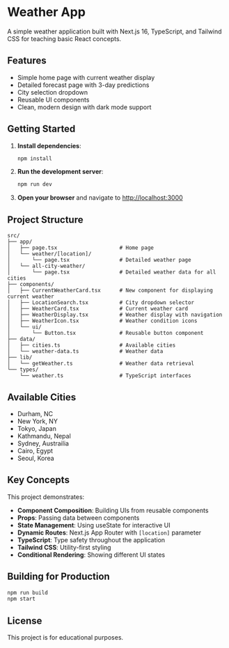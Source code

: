 # Weather App

A simple weather application built with Next.js 16, TypeScript, and Tailwind CSS for teaching basic React concepts.

## Features

- Simple home page with current weather display
- Detailed forecast page with 3-day predictions
- City selection dropdown
- Reusable UI components
- Clean, modern design with dark mode support

## Getting Started

1. **Install dependencies**:
   ```bash
   npm install
   ```

2. **Run the development server**:
   ```bash
   npm run dev
   ```

3. **Open your browser** and navigate to [http://localhost:3000](http://localhost:3000)

## Project Structure

```
src/
├── app/
│   ├── page.tsx                    # Home page
│   └── weather/[location]/
│       └── page.tsx                # Detailed weather page
│   └── all-city-weather/
│       └── page.tsx                # Detailed weather data for all cities
├── components/
│   ├── CurrentWeatherCard.tsx      # New component for displaying current weather
│   ├── LocationSearch.tsx          # City dropdown selector
│   ├── WeatherCard.tsx             # Current weather card
│   ├── WeatherDisplay.tsx          # Weather display with navigation
│   ├── WeatherIcon.tsx             # Weather condition icons
│   └── ui/
│       └── Button.tsx              # Reusable button component
├── data/
│   ├── cities.ts                   # Available cities
│   └── weather-data.ts             # Weather data
├── lib/
│   └── getWeather.ts               # Weather data retrieval
└── types/
    └── weather.ts                  # TypeScript interfaces
```

## Available Cities

- Durham, NC
- New York, NY
- Tokyo, Japan
- Kathmandu, Nepal
- Sydney, Austrailia
- Cairo, Egypt
- Seoul, Korea

## Key Concepts

This project demonstrates:

- **Component Composition**: Building UIs from reusable components
- **Props**: Passing data between components
- **State Management**: Using useState for interactive UI
- **Dynamic Routes**: Next.js App Router with `[location]` parameter
- **TypeScript**: Type safety throughout the application
- **Tailwind CSS**: Utility-first styling
- **Conditional Rendering**: Showing different UI states

## Building for Production

```bash
npm run build
npm start
```

## License

This project is for educational purposes.
